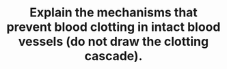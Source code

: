 ---
title: "Explain the mechanisms that prevent blood clotting in intact blood vessels (do not draw the clotting cascade)."
entityType: SAQ
exam: PEX
college: ANZCA
year: 2007
sitting: A
question: 10
passRate: 57
EC_expectedDomains:
- "For a pass, an understanding of the balance between pro and anticoagulant processes that occur in the blood, and a brief outline of the mechanisms that prevent blood from clotting was required."
- "Candidates who followed the structure of Virchow’s triad to elucidate these factors tended to score well by demonstrating understanding."
EC_extraCredit:
- "Many candidates would have benefited by providing a clear introductory statement, outlining the balance between pro and anticoagulant factors, and then explaining the factors that prevent coagulation."
EC_errorsCommon:
- "As general advice regarding examination technique, candidates may wish to consider that if confronted by a question that they may not have considered in preparation for the examination, by considering the basis of everyday clinical practice, they may yet be able to achieve a good score."
- "In this case, common clinical practices for prevention or perioperative deep venous thrombosis may have provided the key to an answer."
---